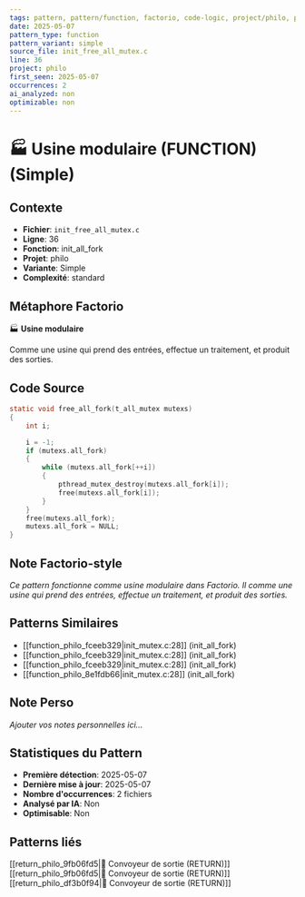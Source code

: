 ```yaml
---
tags: pattern, pattern/function, factorio, code-logic, project/philo, pattern/variant/simple
date: 2025-05-07
pattern_type: function
pattern_variant: simple
source_file: init_free_all_mutex.c
line: 36
project: philo
first_seen: 2025-05-07
occurrences: 2
ai_analyzed: non
optimizable: non
---
```


# 🏭 Usine modulaire (FUNCTION) (Simple)

## Contexte
- **Fichier**: `init_free_all_mutex.c`
- **Ligne**: 36
- **Fonction**: init_all_fork
- **Projet**: philo
- **Variante**: Simple
- **Complexité**: standard

## Métaphore Factorio
🏭 **Usine modulaire**

Comme une usine qui prend des entrées, effectue un traitement, et produit des sorties.

## Code Source
```c
static void	free_all_fork(t_all_mutex mutexs)
{
	int	i;

	i = -1;
	if (mutexs.all_fork)
	{
		while (mutexs.all_fork[++i])
		{
			pthread_mutex_destroy(mutexs.all_fork[i]);
			free(mutexs.all_fork[i]);
		}
	}
	free(mutexs.all_fork);
	mutexs.all_fork = NULL;
}
```

## Note Factorio-style
*Ce pattern fonctionne comme usine modulaire dans Factorio. Il comme une usine qui prend des entrées, effectue un traitement, et produit des sorties.*

## Patterns Similaires
- [[function_philo_fceeb329|init_mutex.c:28]] (init_all_fork)
- [[function_philo_fceeb329|init_mutex.c:28]] (init_all_fork)
- [[function_philo_fceeb329|init_mutex.c:28]] (init_all_fork)
- [[function_philo_8e1fdb66|init_mutex.c:28]] (init_all_fork)

## Note Perso
*Ajouter vos notes personnelles ici...*

## Statistiques du Pattern
- **Première détection**: 2025-05-07
- **Dernière mise à jour**: 2025-05-07
- **Nombre d'occurrences**: 2 fichiers
- **Analysé par IA**: Non
- **Optimisable**: Non

## Patterns liés
[[return_philo_9fb06fd5|🚚 Convoyeur de sortie (RETURN)]]
[[return_philo_9fb06fd5|🚚 Convoyeur de sortie (RETURN)]]
[[return_philo_df3b0f94|🚚 Convoyeur de sortie (RETURN)]]
